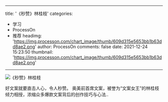 
---
title: '《秒赞》林桂枝'
categories: 
 - 学习
 - ProcessOn
 - 推荐
headimg: 'https://img.processon.com/chart_image/thumb/609d315e5653bb1b63dd8ae2.png'
author: ProcessOn
comments: false
date: 2021-12-24 15:23:50
thumbnail: 'https://img.processon.com/chart_image/thumb/609d315e5653bb1b63dd8ae2.png'
---

<div>   
<img class="thumb" alt="《秒赞》林桂枝" src="https://img.processon.com/chart_image/thumb/609d315e5653bb1b63dd8ae2.png" referrerpolicy="no-referrer">
<p>好文案就要直击人心，令人秒赞。 奥美前首席文案，被誉为“文案女王”的林桂枝倾力相授，浓缩众多爆款文案背后的创作技巧与心法..</p>  
</div>
            